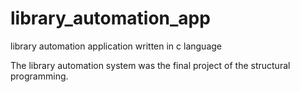 # library_automation_app
 library automation application written in c language
 <div>
 
The library automation system was the final project of the structural programming.
</div>
